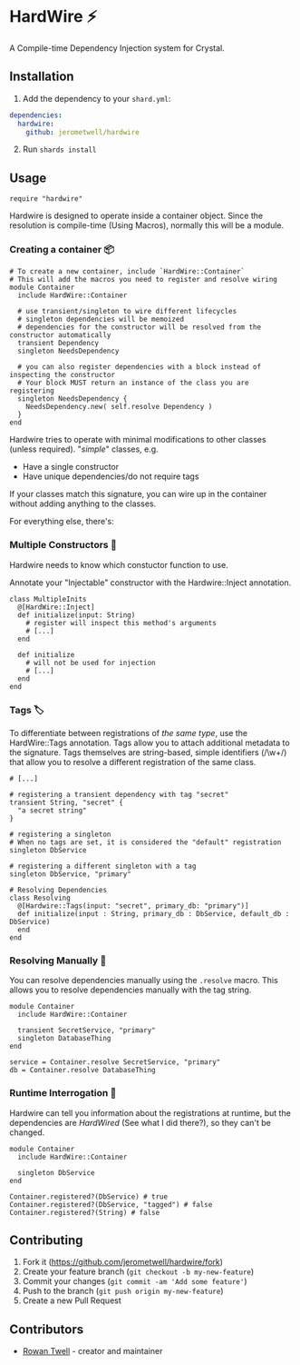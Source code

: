 # HardWire ⚡

A Compile-time Dependency Injection system for Crystal.

## Installation

1. Add the dependency to your `shard.yml`:

```yaml
dependencies:
  hardwire:
    github: jerometwell/hardwire
```

2. Run `shards install`

## Usage

```crystal
require "hardwire"
```

Hardwire is designed to operate inside a container object.
Since the resolution is compile-time (Using Macros), normally this will be a module.

### Creating a container 📦
```crystal
# To create a new container, include `HardWire::Container`
# This will add the macros you need to register and resolve wiring
module Container
  include HardWire::Container

  # use transient/singleton to wire different lifecycles
  # singleton dependencies will be memoized
  # dependencies for the constructor will be resolved from the constructor automatically
  transient Dependency
  singleton NeedsDependency

  # you can also register dependencies with a block instead of inspecting the constructor
  # Your block MUST return an instance of the class you are registering
  singleton NeedsDependency {
    NeedsDependency.new( self.resolve Dependency )
  }
end
```

Hardwire tries to operate with minimal modifications to other classes (unless required).
"_simple_" classes, e.g.
  * Have a single constructor
  * Have unique dependencies/do not require tags

If your classes match this signature, you can wire up in the container without adding anything to the classes.

For everything else, there's:

### Multiple Constructors 🚧
Hardwire needs to know which constuctor function to use.

Annotate your "Injectable" constructor with the Hardwire::Inject annotation.
```crystal
class MultipleInits
  @[HardWire::Inject]
  def initialize(input: String)
    # register will inspect this method's arguments
    # [...]
  end

  def initialize
    # will not be used for injection
    # [...]
  end
end
```

### Tags 🏷
To differentiate between registrations of _the same type_, use the HardWire::Tags annotation.
Tags allow you to attach additional metadata to the signature. Tags themselves are string-based, simple identifiers (/\w+/) that allow you to resolve
a different registration of the same class.


```crystal
# [...]

# registering a transient dependency with tag "secret"
transient String, "secret" {
  "a secret string"
}

# registering a singleton
# When no tags are set, it is considered the "default" registration
singleton DbService

# registering a different singleton with a tag
singleton DbService, "primary"

# Resolving Dependencies
class Resolving
  @[Hardwire::Tags(input: "secret", primary_db: "primary")]
  def initialize(input : String, primary_db : DbService, default_db : DbService)
  end
end
```

### Resolving Manually 🔨
You can resolve dependencies manually using the `.resolve` macro. This allows you to resolve dependencies manually with the tag string.

```crystal
module Container
  include HardWire::Container

  transient SecretService, "primary"
  singleton DatabaseThing
end

service = Container.resolve SecretService, "primary"
db = Container.resolve DatabaseThing
```

### Runtime Interrogation 👀
Hardwire can tell you information about the registrations at runtime, but the dependencies are _HardWired_ (See what I did there?), so they can't be changed.

```crystal
module Container
  include HardWire::Container

  singleton DbService
end

Container.registered?(DbService) # true
Container.registered?(DbService, "tagged") # false
Container.registered?(String) # false
```

## Contributing

1. Fork it (<https://github.com/jerometwell/hardwire/fork>)
2. Create your feature branch (`git checkout -b my-new-feature`)
3. Commit your changes (`git commit -am 'Add some feature'`)
4. Push to the branch (`git push origin my-new-feature`)
5. Create a new Pull Request

## Contributors

- [Rowan Twell](https://github.com/jerometwell) - creator and maintainer
